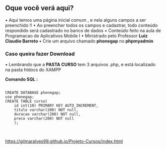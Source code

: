 <h2> Oque você verá aqui? </h2>

• Aqui temos uma página inicial comum , e nela alguns campos a ser preenchido !!
• Ao preencher todos os campos e cadastrar, todo conteúdo respondido será cadastrado no banco de dados
• Conteúdo feito na aula de<br>Programacao de Aplicativos Mobile I</b>
• Ministrado pelo  Professor <b>Luiz Claudio Barreto </b>
• Crie um arquivo chamado **phonegap** no **phpmyadmin**

<h3> Caso queira fazer Download </h3>

• Lembrando que a **PASTA CURSO** tem 3 arquivos .php, e está localizado na pasta htdocs do XAMPP


**Comando SQL :**
<pre>
<code>
CREATE DATABASE phonegap;
use phonegap;
CREATE TABLE curso(
    id int(10) PRIMARY KEY AUTO_INCREMENT,
    titulo varchar(200) NOT null,
    duracao varchar(200) NOT null,
    preco varchar(200) NOT null
    );
    </code>
    </pre>
https://gilmaralves99.github.io/Projeto-Cursos/index.html
